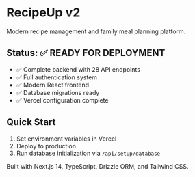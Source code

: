 # RecipeUp v2

Modern recipe management and family meal planning platform.

## Status: ✅ READY FOR DEPLOYMENT

- ✅ Complete backend with 28 API endpoints
- ✅ Full authentication system  
- ✅ Modern React frontend
- ✅ Database migrations ready
- ✅ Vercel configuration complete

## Quick Start

1. Set environment variables in Vercel
2. Deploy to production  
3. Run database initialization via `/api/setup/database`

Built with Next.js 14, TypeScript, Drizzle ORM, and Tailwind CSS.
